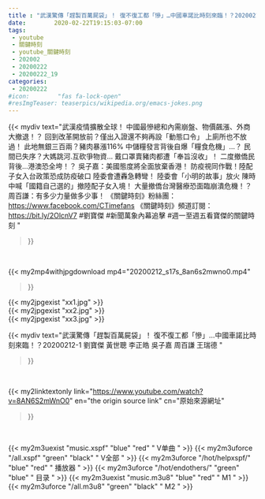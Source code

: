 ```yaml
---
title : "武漢驚傳「趕製百萬屍袋」！ 復不復工都「慘」…中國車諾比時刻來臨！？20200212-1 劉寶傑 黃世聰 李正皓 吳子嘉 周百謙 王瑞德 "
date:        2020-02-22T19:15:03-07:00
tags:
 - youtube
 - 關鍵時刻
 - youtube_關鍵時刻
 - 202002
 - 20200222
 - 20200222_19
categories:
 - 20200222
#icon:        "fas fa-lock-open"
#resImgTeaser: teaserpics/wikipedia.org/emacs-jokes.png
---
```


{{< mydiv text="武漢疫情擴散全球！ 中國最慘總和內需崩盤、物價飆漲、外商大撤退！？ 回到改革開放前？僅出入證還不夠再設「動態口令」 上廁所也不放過！ 此地無銀三百兩？豬肉暴漲116% 中儲糧發言背後自爆「糧食危機」…？ 民間已失序？大媽跳河.互砍爭物資… 戴口罩賣豬肉都遭「奉旨沒收」！ 二度撤僑民背後…港澳恐全垮！？ 吳子嘉：美國態度將全面放棄香港！ 防疫視同作戰！陸配子女入台政策恐成防疫破口 陸委會遭轟急轉彎！ 陸委會「小明的故事」放火 陳時中喊「國籍自己選的」撤陸配子女入境！ 大量撤僑台灣醫療恐面臨崩潰危機！？ 周百謙：有多少力量做多少事！  《關鍵時刻》粉絲團：https://www.facebook.com/CTimefans 《關鍵時刻》頻道訂閱：https://bit.ly/2OlcnV7  #劉寶傑 #新聞萬象內幕追擊 #週一至週五看寶傑的關鍵時刻 "
>}}
<br>


{{< my2mp4withjpgdownload mp4="20200212_s17s_8an6s2mwno0.mp4"
>}}

{{< my2jpgexist "xx1.jpg" >}}<br>
{{< my2jpgexist "xx2.jpg" >}}<br>
{{< my2jpgexist "xx3.jpg" >}}<br>



{{< mydiv text="武漢驚傳「趕製百萬屍袋」！ 復不復工都「慘」…中國車諾比時刻來臨！？20200212-1 劉寶傑 黃世聰 李正皓 吳子嘉 周百謙 王瑞德 "
>}}
<br>

{{< my2linktextonly link="https://www.youtube.com/watch?v=8AN6S2mWnO0"
en="the origin source link" cn="原始來源網址"
>}}


<br>

{{< my2m3uexist "music.xspf"        "blue"   "red"    " V单曲 " >}} {{< my2m3uforce "/all.xspf"         "green"  "black"  " V全部 " >}} {{< my2m3uforce "/hot/helpxspf/"    "blue"   "red"    " 播放器 " >}} {{< my2m3uforce "/hot/endothers/"   "green"  "blue"   " 目录 " >}} {{< my2m3uexist "music.m3u8"        "blue"   "red"    " M1 " >}} {{< my2m3uforce "/all.m3u8"         "green"  "black"  " M2 " >}} 

